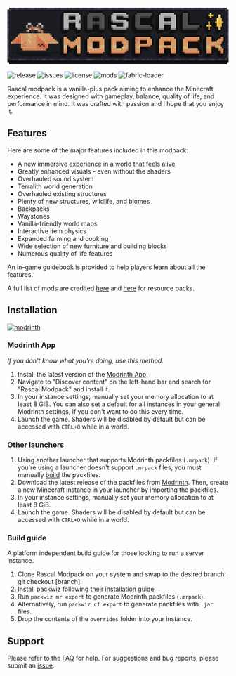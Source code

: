 ![banner](./assets/banner.png)

![release](https://img.shields.io/github/v/release/rabbit-time/rascal-modpack?logo=github&color=22272E)
![issues](https://img.shields.io/github/issues-raw/rabbit-time/rascal-modpack?style=flat&label=issues&color=22272E&logo=github)
![license](https://img.shields.io/github/license/rabbit-time/rascal-modpack?style=flat)
![mods](https://img.shields.io/github/directory-file-count/rabbit-time/rascal-modpack/mods?type=file&style=flat&label=mods)
![fabric-loader](https://img.shields.io/badge/fabric--loader-0.17.3-blue?style=flat)

Rascal modpack is a vanilla-plus pack aiming to enhance the Minecraft experience. It was designed with gameplay, balance, quality of life, and performance in mind. It was crafted with passion and I hope that you enjoy it.

## Features
Here are some of the major features included in this modpack:
- A new immersive experience in a world that feels alive
- Greatly enhanced visuals - even without the shaders
- Overhauled sound system
- Terralith world generation
- Overhauled existing structures
- Plenty of new structures, wildlife, and biomes
- Backpacks
- Waystones
- Vanilla-friendly world maps
- Interactive item physics
- Expanded farming and cooking
- Wide selection of new furniture and building blocks
- Numerous quality of life features

An in-game guidebook is provided to help players learn about all the features.

A full list of mods are credited [here](./docs/mod_list.md) and [here](./docs/resourcepack_list.md) for resource packs.

## Installation
[![modrinth](https://img.shields.io/modrinth/game-versions/F9jhv9Km?color=00AF5C&label=latest&logo=modrinth&style=flat&last=true)](https://modrinth.com/modpack/rascal-modpack)

### Modrinth App
*If you don't know what you're doing, use this method.*
1. Install the latest version of the [Modrinth App](https://modrinth.com/app).
2. Navigate to "Discover content" on the left-hand bar and search for "Rascal Modpack" and install it.
3. In your instance settings, manually set your memory allocation to at least 8 GiB. You can also set a default for all instances in your general Modrinth settings, if you don't want to do this every time.
4. Launch the game. Shaders will be disabled by default but can be accessed with `CTRL+O` while in a world.

### Other launchers
1. Using another launcher that supports Modrinth packfiles (`.mrpack`). If you're using a launcher doesn't support `.mrpack` files, you must manually [build](./README.md#build-guide) the packfiles.
2. Download the latest release of the packfiles from [Modrinth](https://modrinth.com/modpack/rascal-modpack). Then, create a new Minecraft instance in your launcher by importing the packfiles.
3. In your instance settings, manually set your memory allocation to at least 8 GiB.
4. Launch the game. Shaders will be disabled by default but can be accessed with `CTRL+O` while in a world.

### Build guide
A platform independent build guide for those looking to run a server instance.

1. Clone Rascal Modpack on your system and swap to the desired branch: git checkout [branch].
2. Install [packwiz](https://github.com/packwiz/packwiz) following their installation guide.
3. Run `packwiz mr export` to generate Modrinth packfiles (`.mrpack`).
4. Alternatively, run `packwiz cf export` to generate packfiles with `.jar` files.
5. Drop the contents of the `overrides` folder into your instance.

## Support
Please refer to the [FAQ](./docs/faq.md) for help. For suggestions and bug reports, please submit an [issue](https://github.com/rabbit-time/rascal-modpack/issues).

